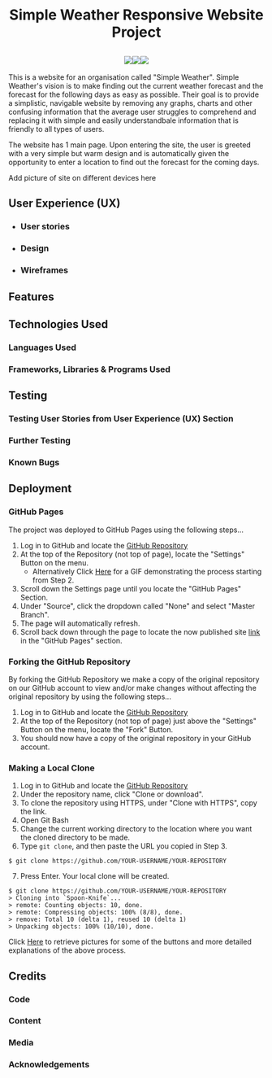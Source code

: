 <h1 align="center">Simple Weather Responsive Website Project</h1>

<h2 align="center"><a href="https://github.com/LouieOHagan/Simple-Weather-Website#user-experience-ux"><img src="https://i.ibb.co/xgxqHbm/learn-more-button.png"></a><img src="https://i.ibb.co/GJtR84B/logo.png"><a href="https://louieohagan.github.io/Simple-Weather-Website/"><img src="https://i.ibb.co/3WwmwSB/live-website-button.png"></a></h2>

This is a website for an organisation called "Simple Weather". Simple Weather's vision is to make finding out the current weather forecast and the forecast for the following days as easy as possible. 
Their goal is to provide a simplistic, navigable website by removing any graphs, charts and other confusing information that the average user struggles to comprehend and replacing it with simple and 
easily understandbale information that is friendly to all types of users.

The website has 1 main page. Upon entering the site, the user is greeted with a very simple but warm design and is automatically given the opportunity to enter a location to find out the forecast for the coming days.

Add picture of site on different devices here

## User Experience (UX)

- ### User stories
    
- ### Design
    
* ### Wireframes

## Features

## Technologies Used

### Languages Used

### Frameworks, Libraries & Programs Used

## Testing

### Testing User Stories from User Experience (UX) Section

### Further Testing

### Known Bugs

## Deployment

### GitHub Pages
The project was deployed to GitHub Pages using the following steps...

1. Log in to GitHub and locate the [GitHub Repository](https://github.com/LouieOHagan/Simple-Weather-Website)
2. At the top of the Repository (not top of page), locate the "Settings" Button on the menu.
    - Alternatively Click [Here]() for a GIF demonstrating the process starting from Step 2.
3. Scroll down the Settings page until you locate the "GitHub Pages" Section.
4. Under "Source", click the dropdown called "None" and select "Master Branch".
5. The page will automatically refresh.
6. Scroll back down through the page to locate the now published site [link](https://louieohagan.github.io/Simple-Weather-Website/) in the "GitHub Pages" section.

### Forking the GitHub Repository
By forking the GitHub Repository we make a copy of the original repository on our GitHub account to view and/or make changes without affecting the original repository by using the following steps...

1. Log in to GitHub and locate the [GitHub Repository](https://github.com/LouieOHagan/Simple-Weather-Website)
2. At the top of the Repository (not top of page) just above the "Settings" Button on the menu, locate the "Fork" Button.
3. You should now have a copy of the original repository in your GitHub account.

### Making a Local Clone

1. Log in to GitHub and locate the [GitHub Repository](https://github.com/LouieOHagan/Simple-Weather-Website)
2. Under the repository name, click "Clone or download".
3. To clone the repository using HTTPS, under "Clone with HTTPS", copy the link.
4. Open Git Bash
5. Change the current working directory to the location where you want the cloned directory to be made.
6. Type ```git clone```, and then paste the URL you copied in Step 3.
```
$ git clone https://github.com/YOUR-USERNAME/YOUR-REPOSITORY
```
7. Press Enter. Your local clone will be created.
```
$ git clone https://github.com/YOUR-USERNAME/YOUR-REPOSITORY
> Cloning into `Spoon-Knife`...
> remote: Counting objects: 10, done.
> remote: Compressing objects: 100% (8/8), done.
> remove: Total 10 (delta 1), reused 10 (delta 1)
> Unpacking objects: 100% (10/10), done.
```
Click [Here](https://help.github.com/en/github/creating-cloning-and-archiving-repositories/cloning-a-repository#cloning-a-repository-to-github-desktop) to retrieve pictures for some of the buttons and more detailed explanations of the above process.

## Credits

### Code

### Content

### Media

### Acknowledgements
